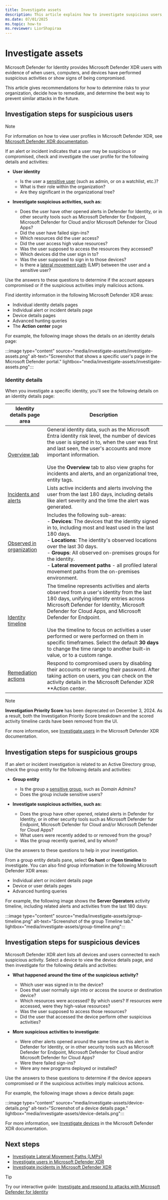 ```yaml
---
title: Investigate assets
description: This article explains how to investigate suspicious users, computers, and devices with Microsoft Defender for Identity.
ms.date: 07/01/2025
ms.topic: how-to
ms.reviewer: LiorShapiraa
---
```


# Investigate assets

Microsoft Defender for Identity provides Microsoft Defender XDR users with evidence of when users, computers, and devices have performed suspicious activities or show signs of being compromised.

This article gives recommendations for how to determine risks to your organization, decide how to remediate, and determine the best way to prevent similar attacks in the future.

## Investigation steps for suspicious users

> [!NOTE]
> For information on how to view user profiles in Microsoft Defender XDR, see [Microsoft Defender XDR documentation](/microsoft-365/security/defender/investigate-users).

If an alert or incident indicates that a user may be suspicious or compromised, check and investigate the user profile for the following details and activities:

- **User identity**
    - Is the user a [sensitive user](entity-tags.md) (such as admin, or on a watchlist, etc.)?
    - What is their role within the organization?
    - Are they significant in the organizational tree?

- **Investigate suspicious activities, such as:**
    - Does the user have other opened alerts in Defender for Identity, or in other security tools such as Microsoft Defender for Endpoint, Microsoft Defender for Cloud and/or Microsoft Defender for Cloud Apps?
    - Did the user have failed sign-ins?
    - Which resources did the user access?
    - Did the user access high value resources?
    - Was the user supposed to access the resources they accessed?
    - Which devices did the user sign in to?
    - Was the user supposed to sign in to those devices?
    - Is there a [lateral movement path](/defender-for-identity/understand-lateral-movement-paths) (LMP) between the user and a sensitive user?

Use the answers to these questions to determine if the account appears compromised or if the suspicious activities imply malicious actions.

Find identity information in the following Microsoft Defender XDR areas:

- Individual identity details pages
- Individual alert or incident details page
- Device details pages
- Advanced hunting queries
- The **Action center** page

For example, the following image shows the details on an identity details page:

:::image type="content" source="media/investigate-assets/investigate-assets.png" alt-text="Screenshot that shows a specific user's page in the Microsoft Defender portal." lightbox="media/investigate-assets/investigate-assets.png":::


### Identity details

When you investigate a specific identity, you'll see the following details on an identity details page:


|Identity details page area  |Description  |
|---------|---------|
|[Overview tab](/microsoft-365/security/defender/investigate-users#overview)       | General identity data, such as the Microsoft Entra identity risk level, the number of devices the user is signed in to, when the user was first and last seen, the user's accounts and more important information.  <br><br>Use the **Overview** tab to also view graphs for incidents and alerts, and an organizational tree, entity tags.       |
|[Incidents and alerts](/microsoft-365/security/defender/investigate-users#incidents-and-alerts)     | Lists active incidents and alerts involving the user from the last 180 days, including details like alert severity and the time the alert was generated. |
|[Observed in organization](/microsoft-365/security/defender/investigate-users#observed-in-organization)     |   Includes the following sub-areas: <br>- **Devices**: The devices that the identity signed in to, including most and least used in the last 180 days. <br>- **Locations**: The identity's observed locations over the last 30 days. <br>- **Groups**: All observed on-premises groups for the identity. <br> - **Lateral movement paths** - all profiled lateral movement paths from the on-premises environment. |
|[Identity timeline](/microsoft-365/security/defender/investigate-users#timeline)     | The timeline represents activities and alerts observed from a user's identity from the last 180 days, unifying identity entries across Microsoft Defender for Identity, Microsoft Defender for Cloud Apps, and Microsoft Defender for Endpoint. <br><br>Use the timeline to focus on activities a user performed or were performed on them in specific timeframes. Select the default **30 days** to change the time range to another built-in value, or to a custom range.       |
|[Remediation actions](/microsoft-365/security/defender/investigate-users#remediation-actions)      |     Respond to compromised users by disabling their accounts or resetting their password. After taking action on users, you can check on the activity details in the Microsoft Defender XDR **Action center.|

> [!NOTE]
> **Investigation Priority Score** has been deprecated on December 3, 2024. As a result, both the Investigation Priority Score breakdown and the scored activity timeline cards have been removed from the UI. 



For more information, see [Investigate users](/microsoft-365/security/defender/investigate-users) in the Microsoft Defender XDR documentation.

## Investigation steps for suspicious groups

If an alert or incident investigation is related to an Active Directory group, check the group entity for the following details and activities:

- **Group entity**
    - Is the group a [sensitive group](entity-tags.md), such as *Domain Admins*?
    - Does the group include sensitive users?

- **Investigate suspicious activities, such as:**
    - Does the group have other opened, related alerts in Defender for Identity, or in other security tools such as Microsoft Defender for Endpoint, Microsoft Defender for Cloud and/or Microsoft Defender for Cloud Apps?
    - What users were recently added to or removed from the group?
    - Was the group recently queried, and by whom?

Use the answers to these questions to help in your investigation.

From a group entity details pane, select **Go hunt** or **Open timeline** to investigate. You can also find group information in the following Microsoft Defender XDR areas:

- Individual alert or incident details page
- Device or user details pages
- Advanced hunting queries

For example, the following image shows the **Server Operators** activity timeline, including related alerts and activities from the last 180 days:

:::image type="content" source="media/investigate-assets/group-timeline.png" alt-text="Screenshot of the group Timeline tab." lightbox="media/investigate-assets/group-timeline.png":::

## Investigation steps for suspicious devices

Microsoft Defender XDR alert lists all devices and users connected to each suspicious activity. Select a device to view the device details page, and then investigate for the following details and activities:


- **What happened around the time of the suspicious activity?**  
    - Which user was signed in to the device?
    - Does that user normally sign into or access the source or destination device?
    - Which resources were accessed? By which users? If resources were accessed, were they high-value resources?
    - Was the user supposed to access those resources?
    - Did the user that accessed the device perform other suspicious activities?

- **More suspicious activities to investigate**:
    - Were other alerts opened around the same time as this alert in Defender for Identity, or in other security tools such as Microsoft Defender for Endpoint, Microsoft Defender for Cloud and/or Microsoft Defender for Cloud Apps?
    - Were there failed sign-ins?
    - Were any new programs deployed or installed?

Use the answers to these questions to determine if the device appears compromised or if the suspicious activities imply malicious actions.

For example, the following image shows a device details page:

:::image type="content" source="media/investigate-assets/device-details.png" alt-text="Screenshot of a device details page." lightbox="media/investigate-assets/device-details.png":::

For more information, see [Investigate devices](/microsoft-365/security/defender-endpoint/investigate-machines) in the Microsoft Defender XDR documentation.


## Next steps

- [Investigate Lateral Movement Paths (LMPs)](understand-lateral-movement-paths.md)
- [Investigate users in Microsoft Defender XDR](/microsoft-365/security/defender/investigate-users)
- [Investigate incidents in Microsoft Defender XDR](/microsoft-365/security/defender/investigate-incidents)

> [!TIP]
> Try our interactive guide: [Investigate and respond to attacks with Microsoft Defender for Identity](https://mslearn.cloudguides.com/guides/Investigate%20and%20respond%20to%20attacks%20with%20Microsoft%20Defender%20for%20Identity)
> 

